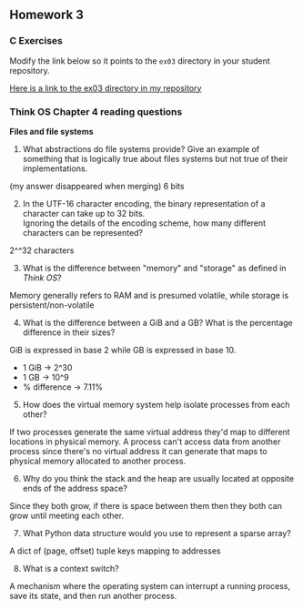 ## Homework 3

### C Exercises

Modify the link below so it points to the `ex03` directory in your
student repository.

[Here is a link to the ex03 directory in my repository](https://github.com/nmohamed/ExercisesInC/tree/master/exercises/ex03)

### Think OS Chapter 4 reading questions

**Files and file systems**

1) What abstractions do file systems provide?  Give an example of something that is logically
true about files systems but not true of their implementations.

(my answer disappeared when merging)
6 bits

2) In the UTF-16 character encoding, the binary representation of a character can take up to 32 bits.  
Ignoring the details of the encoding scheme, how many different characters can be represented?

2^^32 characters

3) What is the difference between "memory" and "storage" as defined in *Think OS*?

Memory generally refers to RAM and is presumed volatile, while storage is persistent/non-volatile

4) What is the difference between a GiB and a GB?  What is the percentage difference in their sizes?

GiB is expressed in base 2 while GB is expressed in base 10.
* 1 GiB -> 2^30
* 1 GB -> 10^9
* % difference -> 7.11%

5) How does the virtual memory system help isolate processes from each other?

If two processes generate the same virtual address they'd map to different locations in physical memory. A process can't access data from another process since there's no virtual address it can generate that maps to physical memory allocated to another process.

6) Why do you think the stack and the heap are usually located at opposite ends of the address space?

Since they both grow, if there is space between them then they both can grow until meeting each other.

7) What Python data structure would you use to represent a sparse array?

A dict of (page, offset) tuple keys mapping to addresses

8) What is a context switch?

A mechanism where the operating system can interrupt a running process, save its state, and then run another process.
